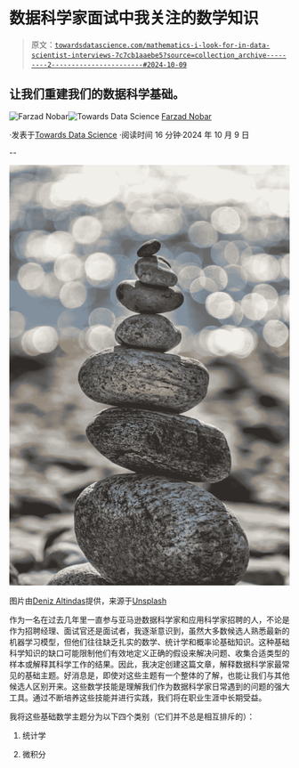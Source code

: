# 数据科学家面试中我关注的数学知识

> 原文：[`towardsdatascience.com/mathematics-i-look-for-in-data-scientist-interviews-7c7cb1aaebe5?source=collection_archive---------2-----------------------#2024-10-09`](https://towardsdatascience.com/mathematics-i-look-for-in-data-scientist-interviews-7c7cb1aaebe5?source=collection_archive---------2-----------------------#2024-10-09)

## 让我们重建我们的数据科学基础。

[](https://medium.com/@fmnobar?source=post_page---byline--7c7cb1aaebe5--------------------------------)![Farzad Nobar](https://medium.com/@fmnobar?source=post_page---byline--7c7cb1aaebe5--------------------------------)[](https://towardsdatascience.com/?source=post_page---byline--7c7cb1aaebe5--------------------------------)![Towards Data Science](https://towardsdatascience.com/?source=post_page---byline--7c7cb1aaebe5--------------------------------) [Farzad Nobar](https://medium.com/@fmnobar?source=post_page---byline--7c7cb1aaebe5--------------------------------)

·发表于[Towards Data Science](https://towardsdatascience.com/?source=post_page---byline--7c7cb1aaebe5--------------------------------) ·阅读时间 16 分钟·2024 年 10 月 9 日

--

![](img/d1a8bbf4be6272855594eea08febef42.png)

图片由[Deniz Altindas](https://unsplash.com/@omeganova?utm_content=creditCopyText&utm_medium=referral&utm_source=unsplash)提供，来源于[Unsplash](https://unsplash.com/photos/gray-stones-t1XLQvDqt_4?utm_content=creditCopyText&utm_medium=referral&utm_source=unsplash)

作为一名在过去几年里一直参与亚马逊数据科学家和应用科学家招聘的人，不论是作为招聘经理、面试官还是面试者，我逐渐意识到，虽然大多数候选人熟悉最新的机器学习模型，但他们往往缺乏扎实的数学、统计学和概率论基础知识。这种基础科学知识的缺口可能限制他们有效地定义正确的假设来解决问题、收集合适类型的样本或解释其科学工作的结果。因此，我决定创建这篇文章，解释数据科学家最常见的基础主题。好消息是，即使对这些主题有一个整体的了解，也能让我们与其他候选人区别开来。这些数学技能是理解我们作为数据科学家日常遇到的问题的强大工具。通过不断培养这些技能并进行实践，我们将在职业生涯中长期受益。

我将这些基础数学主题分为以下四个类别（它们并不总是相互排斥的）：

1.  统计学

1.  微积分
